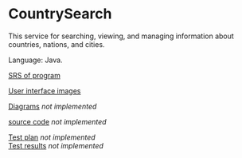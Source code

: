 # CountrySearch

This service for searching, viewing, and managing information about countries, nations, and cities.

Language: Java.

[SRS of program](https://github.com/snrteftelya/CountrySearchLab/blob/main/Requirements/SRS.md)

[User interface images](https://github.com/snrteftelya/CountrySearchLab/tree/main/Mockups)

[Diagrams]() _not implemented_

[source code]() _not implemented_

[Test plan]() _not implemented_ <br>
[Test results]() _not implemented_